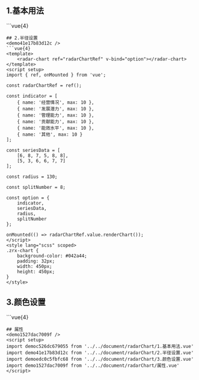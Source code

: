## 1.基本用法
<democ526dc679055 />
```vue{4}
<template>
    <radar-chart ref="radarChartRef" v-bind="option"></radar-chart>
</template>
<script setup>
import { ref, onMounted } from 'vue';

const radarChartRef = ref();

const indicator = [
    { name: '经营情况', max: 10 },
    { name: '发展潜力', max: 10 },
    { name: '管理能力', max: 10 },
    { name: '贡献能力', max: 10 },
    { name: '能效水平', max: 10 }
];

const seriesData = [
    [6, 8, 7, 5, 8]
];

const option = {
    indicator,
    seriesData
};

onMounted(() => radarChartRef.value.renderChart());
</script>
<style lang="scss" scoped>
.zrx-chart {
    background-color: #042a44;
    padding: 32px;
    width: 450px;
    height: 350px;
}
</style>
```
## 2.半径设置
<demo41e17b83d12c />
```vue{4}
<template>
    <radar-chart ref="radarChartRef" v-bind="option"></radar-chart>
</template>
<script setup>
import { ref, onMounted } from 'vue';

const radarChartRef = ref();

const indicator = [
    { name: '经营情况', max: 10 },
    { name: '发展潜力', max: 10 },
    { name: '管理能力', max: 10 },
    { name: '贡献能力', max: 10 },
    { name: '能效水平', max: 10 },
    { name: '其他', max: 10 }
];

const seriesData = [
    [6, 8, 7, 5, 8, 8],
    [5, 3, 6, 6, 7, 7]
];

const radius = 130;

const splitNumber = 8;

const option = {
    indicator,
    seriesData,
    radius,
    splitNumber
};

onMounted(() => radarChartRef.value.renderChart());
</script>
<style lang="scss" scoped>
.zrx-chart {
    background-color: #042a44;
    padding: 32px;
    width: 450px;
    height: 450px;
}
</style>
```
## 3.颜色设置
<demoedc0c5fbfc68 />
```vue{4}
<template>
    <radar-chart ref="radarChartRef" v-bind="option"></radar-chart>
</template>
<script setup>
import { ref, onMounted } from 'vue';

const radarChartRef = ref();

const indicator = [
    { name: '经营情况', max: 10 },
    { name: '发展潜力', max: 10 },
    { name: '管理能力', max: 10 },
    { name: '贡献能力', max: 10 },
    { name: '能效水平', max: 10 },
    { name: '其他', max: 10 },
    { name: '额外项', max: 10 }
];
const seriesData = [
    [8, 8, 7, 5, 8, 8, 9],
    [5, 3, 6, 6, 7, 7, 2],
    [3, 6, 6, 7, 7, 2, 3]
];
const color = ['green', 'blue', 'orange'];
const option = {
    indicator,
    seriesData,
    color,
    indicatorColor: 'red'
};

onMounted(() => radarChartRef.value.renderChart());
</script>
<style lang="scss" scoped>
.zrx-chart {
    background-color: #042a44;
    padding: 32px;
    width: 450px;
    height: 450px;
}
</style>
```
## 属性
<demo1527dac7009f />
<script setup>
import democ526dc679055 from '../../document/radarChart/1.基本用法.vue'
import demo41e17b83d12c from '../../document/radarChart/2.半径设置.vue'
import demoedc0c5fbfc68 from '../../document/radarChart/3.颜色设置.vue'
import demo1527dac7009f from '../../document/radarChart/属性.vue'
</script>